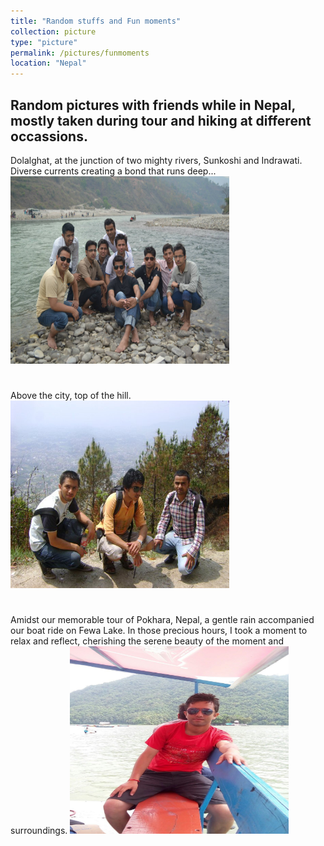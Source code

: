 ```yaml
---
title: "Random stuffs and Fun moments"
collection: picture
type: "picture"
permalink: /pictures/funmoments
location: "Nepal"
---
```

## Random pictures with friends while in Nepal, mostly taken during tour and hiking at different occassions.

Dolalghat, at the junction of two mighty rivers, Sunkoshi and Indrawati. Diverse currents creating a bond that runs deep...
<img src='/images/pictures/dolalghat.jpeg' width='350' height='300'> 
#
Above the city, top of the hill.
<img src='/images/pictures/bhasmeshwor.jpeg' width='350' height='300'>
#
Amidst our memorable tour of Pokhara, Nepal, a gentle rain accompanied our boat ride on Fewa Lake. In those precious hours, I took a moment to relax and reflect, cherishing the serene beauty of the moment and surroundings.
<img src='/images/pictures/pokhara.jpg' width='350' height='300'>
 

